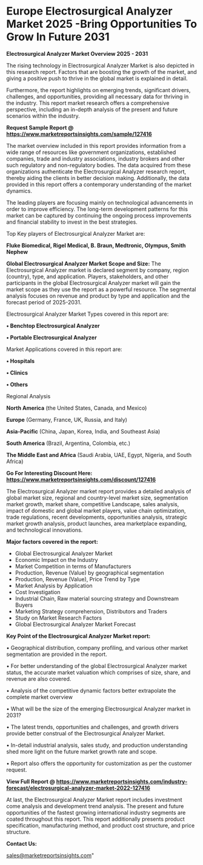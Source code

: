  # Europe Electrosurgical Analyzer Market 2025 -Bring Opportunities To Grow In Future 2031

<Strong> Electrosurgical Analyzer Market Overview 2025 - 2031</strong>

The rising technology in Electrosurgical Analyzer Market is also depicted in this research report. Factors that are boosting the growth of the market, and giving a positive push to thrive in the global market is explained in detail.

Furthermore, the report highlights on emerging trends, significant drivers, challenges, and opportunities, providing all necessary data for thriving in the industry. This report market research offers a comprehensive perspective, including an in-depth analysis of the present and future scenarios within the industry.

<strong>Request Sample Report @ <a href=https://www.marketreportsinsights.com/sample/127416>https://www.marketreportsinsights.com/sample/127416</a></strong>

The market overview included in this report provides information from a wide range of resources like government organizations, established companies, trade and industry associations, industry brokers and other such regulatory and non-regulatory bodies. The data acquired from these organizations authenticate the Electrosurgical Analyzer research report, thereby aiding the clients in better decision making. Additionally, the data provided in this report offers a contemporary understanding of the market dynamics.

The leading players are focusing mainly on technological advancements in order to improve efficiency. The long-term development patterns for this market can be captured by continuing the ongoing process improvements and financial stability to invest in the best strategies.

Top Key players of Electrosurgical Analyzer Market are:

<strong>Fluke Biomedical, Rigel Medical, B. Braun, Medtronic, Olympus, Smith Nephew</strong>

<strong><b>Global Electrosurgical Analyzer Market Scope and Size:</b></strong>
The Electrosurgical Analyzer market is declared segment by company, region (country), type, and application. Players, stakeholders, and other participants in the global Electrosurgical Analyzer market will gain the market scope as they use the report as a powerful resource. The segmental analysis focuses on revenue and product by type and application and the forecast period of 2025-2031.

Electrosurgical Analyzer Market Types covered in this report are:

<strong>• Benchtop Electrosurgical Analyzer

• Portable Electrosurgical Analyzer</strong>

Market Applications covered in this report are:

<strong>• Hospitals

• Clinics

• Others</strong> 

Regional Analysis

<strong>North America</strong> (the United States, Canada, and Mexico)

<strong>Europe</strong> (Germany, France, UK, Russia, and Italy)

<strong>Asia-Pacific</strong> (China, Japan, Korea, India, and Southeast Asia)

<strong>South America</strong> (Brazil, Argentina, Colombia, etc.)

<strong>The Middle East and Africa</strong> (Saudi Arabia, UAE, Egypt, Nigeria, and South Africa)

<strong>Go For Interesting Discount Here: <a href=https://www.marketreportsinsights.com/discount/127416>https://www.marketreportsinsights.com/discount/127416</a></strong>

The Electrosurgical Analyzer market report provides a detailed analysis of global market size, regional and country-level market size, segmentation market growth, market share, competitive Landscape, sales analysis, impact of domestic and global market players, value chain optimization, trade regulations, recent developments, opportunities analysis, strategic market growth analysis, product launches, area marketplace expanding, and technological innovations.

<strong><b>Major factors covered in the report:</b></strong>
<ul>
  <li>Global Electrosurgical Analyzer Market </li>
  <li>Economic Impact on the Industry</li>
  <li>Market Competition in terms of Manufacturers</li>
  <li>Production, Revenue (Value) by geographical segmentation</li>
  <li>Production, Revenue (Value), Price Trend by Type</li>
  <li>Market Analysis by Application</li>
  <li>Cost Investigation</li>
  <li>Industrial Chain, Raw material sourcing strategy and Downstream Buyers</li>
  <li>Marketing Strategy comprehension, Distributors and Traders</li>
  <li>Study on Market Research Factors</li>
  <li>Global Electrosurgical Analyzer Market Forecast</li>
</ul>

<strong><b>Key Point of the Electrosurgical Analyzer Market report:</b></strong>

• Geographical distribution, company profiling, and various other market segmentation are provided in the report.

• For better understanding of the global Electrosurgical Analyzer market status, the accurate market valuation which comprises of size, share, and revenue are also covered.

• Analysis of the competitive dynamic factors better extrapolate the complete market overview

• What will be the size of the emerging Electrosurgical Analyzer market in 2031?

• The latest trends, opportunities and challenges, and growth drivers provide better construal of the Electrosurgical Analyzer Market.

• In-detail industrial analysis, sales study, and production understanding shed more light on the future market growth rate and scope.

• Report also offers the opportunity for customization as per the customer request.

<strong><b>View Full Report @ <a href=https://www.marketreportsinsights.com/industry-forecast/electrosurgical-analyzer-market-2022-127416>https://www.marketreportsinsights.com/industry-forecast/electrosurgical-analyzer-market-2022-127416</a></b></strong>


At last, the Electrosurgical Analyzer Market report includes investment come analysis and development trend analysis. The present and future opportunities of the fastest growing international industry segments are coated throughout this report. This report additionally presents product specification, manufacturing method, and product cost structure, and price structure.

<strong>Contact Us:</strong>

sales@marketreportsinsights.com"
